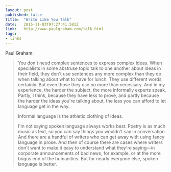 ```yaml
---
layout: post 
published: false 
title:  "Write Like You Talk" 
date:   2015-11-03T07:27:41.581Z 
link:   http://www.paulgraham.com/talk.html 
tags:
- links
---
```


Paul Graham:

> You don't need complex sentences to express complex ideas. When specialists in some abstruse topic talk to one another about ideas in their field, they don't use sentences any more complex than they do when talking about what to have for lunch. They use different words, certainly. But even those they use no more than necessary. And in my experience, the harder the subject, the more informally experts speak. Partly, I think, because they have less to prove, and partly because the harder the ideas you're talking about, the less you can afford to let language get in the way.
> 
> Informal language is the athletic clothing of ideas.
> 
> I'm not saying spoken language always works best. Poetry is as much music as text, so you can say things you wouldn't say in conversation. And there are a handful of writers who can get away with using fancy language in prose. And then of course there are cases where writers don't want to make it easy to understand what they're saying—in corporate announcements of bad news, for example, or at the more bogus end of the humanities. But for nearly everyone else, spoken language is better.